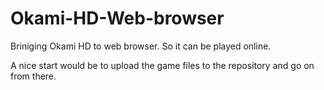 # Okami-HD-Web-browser

Briniging Okami HD to web browser. So it can be played online.

A nice start would be to upload the game files to the repository and go on from there.
